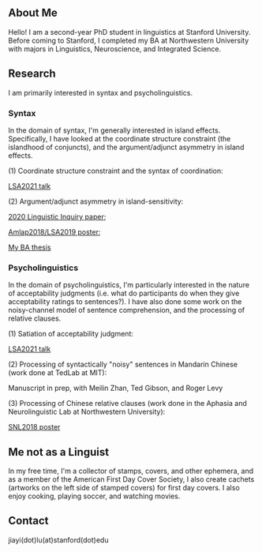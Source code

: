 ## About Me

Hello! I am a second-year PhD student in linguistics at Stanford University. Before coming to Stanford, I completed my BA at Northwestern University with majors in Linguistics, Neuroscience, and Integrated Science.

## Research
I am primarily interested in syntax and psycholinguistics. 

### Syntax
In the domain of syntax, I'm generally interested in island effects. Specifically, I have looked at the coordinate structure constraint (the islandhood of conjuncts), and the argument/adjunct asymmetry in island effects. 

(1) Coordinate structure constraint and the syntax of coordination:

[LSA2021 talk](https://stanford.box.com/s/2ze12u2bgpv2sne91bfolgwaf0w7ef6k)


(2) Argument/adjunct asymmetry in island-sensitivity: 

[2020 Linguistic Inquiry paper](https://doi.org/10.1162/ling_a_00343);

[Amlap2018/LSA2019 poster](https://cpb-us-e1.wpmucdn.com/sites.northwestern.edu/dist/8/1599/files/2017/01/AMLaP2018-v1-1v3qtms.pdf);

[My BA thesis](https://github.com/lu-jiayi/Jiayi-Lu/blob/master/Thesis_Submit.pdf)


### Psycholinguistics
In the domain of psycholinguistics, I'm particularly interested in the nature of acceptability judgments (i.e. what do participants do when they give acceptability ratings to sentences?). I have also done some work on the noisy-channel model of sentence comprehension, and the processing of relative clauses.  

(1) Satiation of acceptability judgment:

[LSA2021 talk](https://stanford.box.com/s/oqkk1qief6eootsxdu3y2t5z9497bm5t)

(2) Processing of syntactically "noisy" sentences in Mandarin Chinese (work done at TedLab at MIT):

Manuscript in prep, with Meilin Zhan, Ted Gibson, and Roger Levy

(3) Processing of Chinese relative clauses (work done in the Aphasia and Neurolinguistic Lab at Northwestern University): 

[SNL2018 poster](https://github.com/lu-jiayi/Jiayi-Lu/blob/master/final-Chinese-Sentence-Processing_SNL2018_JL_MW_CT-V2-25lkw4h.pdf)

## Me not as a Linguist
In my free time, I'm a collector of stamps, covers, and other ephemera, and as a member of the American First Day Cover Society, I also create cachets (artworks on the left side of stamped covers) for first day covers. I also enjoy cooking, playing soccer, and watching movies. 

## Contact

jiayi(dot)lu(at)stanford(dot)edu
